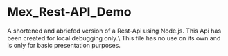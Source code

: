 # Mex_Rest-API_Demo
A shortened and abriefed version of a Rest-Api using Node.js. This Api has been created for local debugging only.\\
This file has no use on its own and is only for basic presentation purposes.
